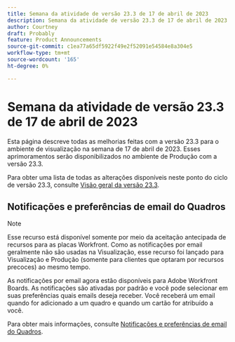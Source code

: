 ```yaml
---
title: Semana da atividade de versão 23.3 de 17 de abril de 2023
description: Semana da atividade de versão 23.3 de 17 de abril de 2023
author: Courtney
draft: Probably
feature: Product Announcements
source-git-commit: c1ea77a65df5922f49e2f52091e54584e8a304e5
workflow-type: tm+mt
source-wordcount: '165'
ht-degree: 0%

---
```


# Semana da atividade de versão 23.3 de 17 de abril de 2023

Esta página descreve todas as melhorias feitas com a versão 23.3 para o ambiente de visualização na semana de 17 de abril de 2023. Esses aprimoramentos serão disponibilizados no ambiente de Produção com a versão 23.3.

Para obter uma lista de todas as alterações disponíveis neste ponto do ciclo de versão 23.3, consulte [Visão geral da versão 23.3](/help/quicksilver/product-announcements/product-releases/23.3-release-activity/23-3-release-overview.md).

## Notificações e preferências de email do Quadros

>[!NOTE]
>
>Esse recurso está disponível somente por meio da aceitação antecipada de recursos para as placas Workfront. Como as notificações por email geralmente não são usadas na Visualização, esse recurso foi lançado para Visualização e Produção (somente para clientes que optaram por recursos precoces) ao mesmo tempo.

As notificações por email agora estão disponíveis para Adobe Workfront Boards. As notificações são ativadas por padrão e você pode selecionar em suas preferências quais emails deseja receber. Você receberá um email quando for adicionado a um quadro e quando um cartão for atribuído a você.

Para obter mais informações, consulte [Notificações e preferências de email do Quadros](/help/quicksilver/agile/get-started-with-boards/boards-emails.md).







<!-- HTML you might need

Video link

[View a video demonstration of this feature](ADD URL){target=_blank}

Off-cycle note for weekly pages

>[!NOTE]
>
>Preview release: February 9, 2023; Planned Production release: February 23, 2023



-->